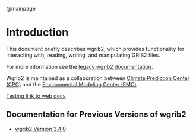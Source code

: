 @mainpage

# Introduction

This document briefly describes wgrib2, which provides functionality
for interacting with, reading, writing, and manipulating GRIB2 files.

For more information see the [legacy wgrib2
documentation](https://www.cpc.ncep.noaa.gov/products/wesley/wgrib2/).

Wgrib2 is maintained as a collaboration between [Climate Prediction
Center (CPC)](https://www.cpc.ncep.noaa.gov/) and the [Environmental
Modeling Center (EMC)](https://www.emc.ncep.noaa.gov/emc.php).

[Testing link to web docs](web_docs/index.html)

## Documentation for Previous Versions of wgrib2

* [wgrib2 Version 3.4.0](ver-3.4.0/index.html)


